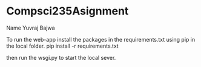 # Compsci235Asignment


Name Yuvraj Bajwa


To run the web-app install the packages in the requirements.txt using pip in the local folder.
pip install -r requirements.txt

then run the wsgi.py to start the local sever.

